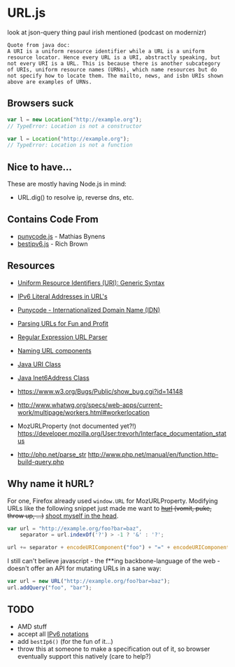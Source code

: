 # URL.js #


look at json-query thing paul irish mentioned (podcast on modernizr)

```
Quote from java doc:
A URI is a uniform resource identifier while a URL is a uniform resource locator. Hence every URL is a URI, abstractly speaking, but not every URI is a URL. This is because there is another subcategory of URIs, uniform resource names (URNs), which name resources but do not specify how to locate them. The mailto, news, and isbn URIs shown above are examples of URNs. 
```

## Browsers suck ##

```javascript
var l = new Location("http://example.org");
// TypeError: Location is not a constructor

var l = Location("http://example.org");
// TypeError: Location is not a function
```

## Nice to have… ##

These are mostly having Node.js in mind:

* URL.dig() to resolve ip, reverse dns, etc.

## Contains Code From ##

* [punycode.js](http://mths.be/punycode) - Mathias Bynens
* [bestipv6.js](http://intermapper.com/support/tools/IPV6-Validator.aspx) - Rich Brown

## Resources ##

* [Uniform Resource Identifiers (URI): Generic Syntax](http://www.ietf.org/rfc/rfc2396.txt)
* [IPv6 Literal Addresses in URL's](http://www.ietf.org/rfc/rfc2732.txt)
* [Punycode - Internationalized Domain Name (IDN)](http://www.ietf.org/rfc/rfc3492.txt)

* [Parsing URLs for Fun and Profit](http://tools.ietf.org/html/draft-abarth-url-01)
* [Regular Expression URL Parser](http://blog.stevenlevithan.com/archives/parseuri)
* [Naming URL components](http://tantek.com/2011/238/b1/many-ways-slice-url-name-pieces)
* [Java URI Class](http://docs.oracle.com/javase/7/docs/api/java/net/URI.html)
* [Java Inet6Address Class](http://docs.oracle.com/javase/1.5.0/docs/api/java/net/Inet6Address.html)

* https://www.w3.org/Bugs/Public/show_bug.cgi?id=14148
* http://www.whatwg.org/specs/web-apps/current-work/multipage/workers.html#workerlocation
* MozURLProperty (not documented yet?!) https://developer.mozilla.org/User:trevorh/Interface_documentation_status

* http://php.net/parse_str http://www.php.net/manual/en/function.http-build-query.php

## Why name it hURL? ##

For one, Firefox already used `window.URL` for MozURLProperty. Modifying URLs like the following snippet just made me want to <del>[hurl](http://en.wiktionary.org/wiki/hurl) (vomit, puke, throw up, …)</del> <ins>shoot myself in the head</ins>.

```javascript
var url = "http://example.org/foo?bar=baz",
    separator = url.indexOf('?') > -1 ? '&' : '?';

url += separator + encodeURIComponent("foo") + "=" + encodeURIComponent("bar");
```

I still can't believe javascript - the f**ing backbone-language of the web - doesn't offer an API for mutating URLs in a sane way:

```javascript
var url = new URL("http://example.org/foo?bar=baz");
url.addQuery("foo", "bar");
```

## TODO ##

* AMD stuff
* accept all [IPv6 notations](http://tools.ietf.org/html/draft-ietf-6man-text-addr-representation-04#section-6)
* add `bestIp6()` (for the fun of it…)
* throw this at someone to make a specification out of it, so browser eventually support this natively (care to help?)

